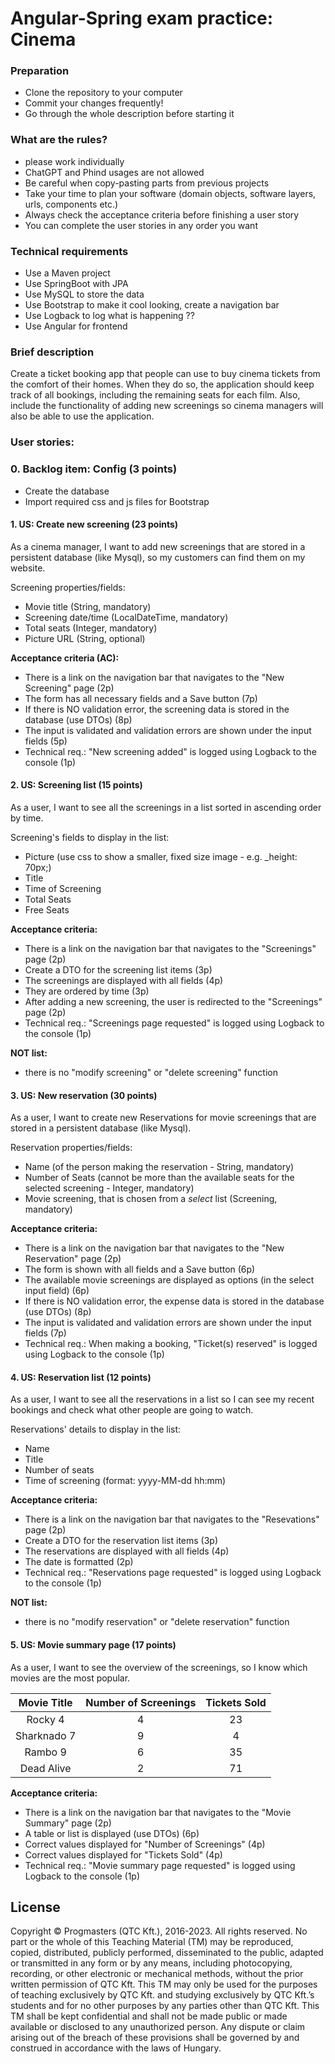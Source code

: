 # Angular-Spring exam practice: Cinema

### Preparation

- Clone the repository to your computer
- Commit your changes frequently!
- Go through the whole description before starting it

### What are the rules?

- please work individually
- ChatGPT and Phind usages are not allowed
- Be careful when copy-pasting parts from previous projects
- Take your time to plan your software (domain objects, software layers, urls, components etc.)
- Always check the acceptance criteria before finishing a user story
- You can complete the user stories in any order you want

### Technical requirements

- Use a Maven project
- Use SpringBoot with JPA
- Use MySQL to store the data
- Use Bootstrap to make it cool looking, create a navigation bar
- Use Logback to log what is happening ??
- Use Angular for frontend

### Brief description

Create a ticket booking app that people can use to buy cinema tickets from the comfort of their homes. When they do so,
the application should keep track of all bookings, including the remaining seats for each film. Also, include the
functionality of adding new screenings so cinema managers will also be able to use the application.

### User stories:

### 0. Backlog item: Config (3 points)

- Create the database
- Import required css and js files for Bootstrap

#### 1. US: Create new screening (23 points)

As a cinema manager, I want to add new screenings that are stored in a persistent database (like Mysql),
so my customers can find them on my website.

Screening properties/fields:

- Movie title (String, mandatory)
- Screening date/time (LocalDateTime, mandatory)
- Total seats (Integer, mandatory)
- Picture URL (String, optional)

**Acceptance criteria (AC):**

- There is a link on the navigation bar that navigates to the "New Screening" page (2p)
- The form has all necessary fields and a Save button (7p)
- If there is NO validation error, the screening data is stored in the database (use DTOs) (8p)
- The input is validated and validation errors are shown under the input fields (5p)
- Technical req.: "New screening added" is logged using Logback to the console (1p)

#### 2. US: Screening list (15 points)

As a user, I want to see all the screenings in a list sorted in ascending order by time.

Screening's fields to display in the list:

- Picture (use css to show a smaller, fixed size image - e.g. \_height: 70px;)
- Title
- Time of Screening
- Total Seats
- Free Seats

**Acceptance criteria:**

- There is a link on the navigation bar that navigates to the "Screenings" page (2p)
- Create a DTO for the screening list items (3p)
- The screenings are displayed with all fields (4p)
- They are ordered by time (3p)
- After adding a new screening, the user is redirected to the "Screenings" page (2p)
- Technical req.: "Screenings page requested" is logged using Logback to the console (1p)

**NOT list:**

- there is no "modify screening" or "delete screening" function

#### 3. US: New reservation (30 points)

As a user, I want to create new Reservations for movie screenings that are stored in a persistent database (like Mysql).

Reservation properties/fields:

- Name (of the person making the reservation - String, mandatory)
- Number of Seats (cannot be more than the available seats for the selected screening - Integer, mandatory)
- Movie screening, that is chosen from a _select_ list (Screening, mandatory)

**Acceptance criteria:**

- There is a link on the navigation bar that navigates to the "New Reservation" page (2p)
- The form is shown with all fields and a Save button (6p)
- The available movie screenings are displayed as options (in the select input field) (6p)
- If there is NO validation error, the expense data is stored in the database (use DTOs) (8p)
- The input is validated and validation errors are shown under the input fields (7p)
- Technical req.: When making a booking, "Ticket(s) reserved" is logged using Logback to the console (1p)

#### 4. US: Reservation list (12 points)

As a user, I want to see all the reservations in a list so I can see my recent bookings and check what other people
are going to watch.

Reservations' details to display in the list:

- Name
- Title
- Number of seats
- Time of screening (format: yyyy-MM-dd hh:mm)

**Acceptance criteria:**

- There is a link on the navigation bar that navigates to the "Resevations" page (2p)
- Create a DTO for the reservation list items (3p)
- The reservations are displayed with all fields (4p)
- The date is formatted (2p)
- Technical req.: "Reservations page requested" is logged using Logback to the console (1p)

**NOT list:**

- there is no "modify reservation" or "delete reservation" function

#### 5. US: Movie summary page (17 points)

As a user, I want to see the overview of the screenings, so I know which movies are the most popular.

| Movie Title | Number of Screenings | Tickets Sold |
| :---------: | :------------------: | :----------: |
|   Rocky 4   |          4           |      23      |
| Sharknado 7 |          9           |      4       |
|   Rambo 9   |          6           |      35      |
| Dead Alive  |          2           |      71      |

**Acceptance criteria:**

- There is a link on the navigation bar that navigates to the "Movie Summary" page (2p)
- A table or list is displayed (use DTOs) (6p)
- Correct values displayed for "Number of Screenings" (4p)
- Correct values displayed for "Tickets Sold" (4p)
- Technical req.: "Movie summary page requested" is logged using Logback to the console (1p)

## License

Copyright © Progmasters (QTC Kft.), 2016-2023.
All rights reserved. No part or the whole of this Teaching Material (TM) may be reproduced, copied, distributed, publicly performed, disseminated to the public, adapted or transmitted in any form or by any means, including photocopying, recording, or other electronic or mechanical methods, without the prior written permission of QTC Kft. This TM may only be used for the purposes of teaching exclusively by QTC Kft. and studying exclusively by QTC Kft.’s students and for no other purposes by any parties other than QTC Kft.
This TM shall be kept confidential and shall not be made public or made available or disclosed to any unauthorized person.
Any dispute or claim arising out of the breach of these provisions shall be governed by and construed in accordance with the laws of Hungary.
